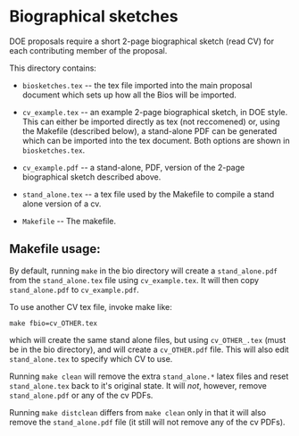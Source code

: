 Biographical sketches
=====================

DOE proposals require a short 2-page biographical sketch (read CV) for each
contributing member of the proposal. 

This directory contains:

* `biosketches.tex` -- the tex file imported into the main proposal document
which sets up how all the Bios will be imported. 

* `cv_example.tex` -- an example 2-page biographical sketch, in DOE style. This
can either be imported directly as tex (not reccomened) or, using the Makefile
(described below), a stand-alone PDF can be generated which can be imported
into the tex document. Both options are shown in `biosketches.tex`. 

* `cv_example.pdf` -- a stand-alone, PDF, version of the 2-page biographical
sketch described above.

* `stand_alone.tex` -- a tex file used by the Makefile to compile a stand alone
version of a cv.


* `Makefile` -- The makefile. 

Makefile usage:
---------------

By default, running `make` in the bio directory will create a `stand_alone.pdf`
from the `stand_alone.tex` file using `cv_example.tex`. It will then
copy `stand_alone.pdf` to `cv_example.pdf`.

To use another CV tex file, invoke make like:

`make fbio=cv_OTHER.tex`

which will create the same stand alone files, but using `cv_OTHER_.tex` (must be in
the bio directory), and will create a `cv_OTHER.pdf` file. This will also edit
`stand_alone.tex` to specify which CV to use.

Running `make clean` will remove the extra `stand_alone.*` latex files and reset
`stand_alone.tex` back to it's original state. It will _not_, however, remove
`stand_alone.pdf` or any of the cv PDFs.

Running `make distclean` differs from `make clean` only in that it will also
remove the `stand_alone.pdf` file (it still will not remove any of the cv PDFs).


